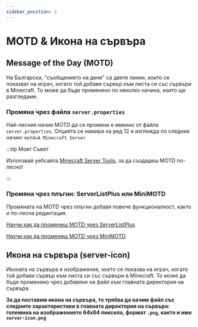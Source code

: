 ```yaml
---
sidebar_position: 2
---
```


#  MOTD & Икона на сървъра

## Message of the Day (MOTD)
На Български, "съобщението на деня" са двете линии, които се показват на играч, когато той добави сървър към листа си със сървъри в Minecraft.
То може да бъде променено по няколко начина, които ще разгледаме.

### Промяна чрез файла ``server.properties``
Най-лесния начин MOTD да се промени е именно от файла ``server.properties``. Опцията се намира на ред 12 и изглежда по следния начин: ``motd=A Minecraft Server``

:::tip Моят Съвет

Използвай уебсайта [Minecraft Server Tools](https://mctools.org/motd-creator), за да създадеш MOTD по-лесно!

:::


### Промяна чрез плъгин: ServerListPlus или MiniMOTD
Промяната на MOTD чрез плъгин добавя повече функционалност, както и по-лесна редактация.

[Научи как да промениш MOTD чрез ServerListPlus]()

[Научи как да промениш MOTD чрез MiniMOTD]()

## Икона на сървъра (server-icon)
Иконата на сървъра е изображение, което се показва на играч, когато той добави сървър към листа си със сървъри в Minecraft.
То може да бъде променено чрез добавяне на файл към главната директория на сървъра.

**За да поставим икона на сървъра, то трябва да качим файл със следните характеристики в главната директория на сървъра: големина на изображението 64x64 пиксела, формат ``.png``, както и име ``server-icon.png``**
